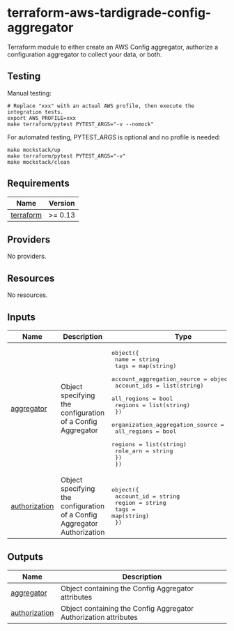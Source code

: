 # terraform-aws-tardigrade-config-aggregator

Terraform module to either create an AWS Config aggregator, authorize a configuration aggregator to
collect your data, or both.

## Testing

Manual testing:

```
# Replace "xxx" with an actual AWS profile, then execute the integration tests.
export AWS_PROFILE=xxx
make terraform/pytest PYTEST_ARGS="-v --nomock"
```

For automated testing, PYTEST_ARGS is optional and no profile is needed:

```
make mockstack/up
make terraform/pytest PYTEST_ARGS="-v"
make mockstack/clean
```

<!-- BEGIN TFDOCS -->
## Requirements

| Name | Version |
|------|---------|
| <a name="requirement_terraform"></a> [terraform](#requirement\_terraform) | >= 0.13 |

## Providers

No providers.

## Resources

No resources.

## Inputs

| Name | Description | Type | Default | Required |
|------|-------------|------|---------|:--------:|
| <a name="input_aggregator"></a> [aggregator](#input\_aggregator) | Object specifying the configuration of a Config Aggregator | <pre>object({<br>    name = string<br>    tags = map(string)<br>    account_aggregation_source = object({<br>      account_ids = list(string)<br>      all_regions = bool<br>      regions     = list(string)<br>    })<br>    organization_aggregation_source = object({<br>      all_regions = bool<br>      regions     = list(string)<br>      role_arn    = string<br>    })<br>  })</pre> | `null` | no |
| <a name="input_authorization"></a> [authorization](#input\_authorization) | Object specifying the configuration of a Config Aggregator Authorization | <pre>object({<br>    account_id = string<br>    region     = string<br>    tags       = map(string)<br>  })</pre> | `null` | no |

## Outputs

| Name | Description |
|------|-------------|
| <a name="output_aggregator"></a> [aggregator](#output\_aggregator) | Object containing the Config Aggregator attributes |
| <a name="output_authorization"></a> [authorization](#output\_authorization) | Object containing the Config Aggregator Authorization attributes |

<!-- END TFDOCS -->

